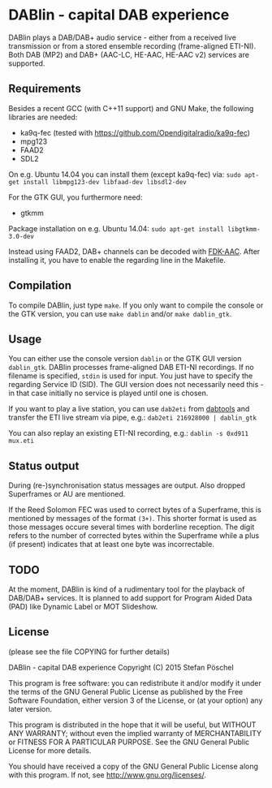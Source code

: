 DABlin - capital DAB experience
===============================

DABlin plays a DAB/DAB+ audio service - either from a received live
transmission or from a stored ensemble recording (frame-aligned ETI-NI).
Both DAB (MP2) and DAB+ (AAC-LC, HE-AAC, HE-AAC v2) services are
supported.


Requirements
------------
Besides a recent GCC (with C++11 support) and GNU Make, the following
libraries are needed:

* ka9q-fec (tested with https://github.com/Opendigitalradio/ka9q-fec)
* mpg123
* FAAD2
* SDL2

On e.g. Ubuntu 14.04 you can install them (except ka9q-fec) via:
	`sudo apt-get install libmpg123-dev libfaad-dev libsdl2-dev`


For the GTK GUI, you furthermore need:
* gtkmm

Package installation on e.g. Ubuntu 14.04:
	`sudo apt-get install libgtkmm-3.0-dev`


Instead using FAAD2, DAB+ channels can be decoded with [FDK-AAC](https://github.com/mstorsjo/fdk-aac).
After installing it, you have to enable the regarding line in the
Makefile.

Compilation
------------
To compile DABlin, just type `make`. If you only want to compile the
console or the GTK version, you can use `make dablin` and/or
`make dablin_gtk`.


Usage
-----

You can either use the console version `dablin` or the GTK GUI version
`dablin_gtk`.
DABlin processes frame-aligned DAB ETI-NI recordings. If no filename is
specified, `stdin` is used for input.
You just have to specify the regarding Service ID (SID). The GUI version
does not necessarily need this - in that case initially no service is
played until one is chosen.

If you want to play a live station, you can use `dab2eti` from [dabtools](https://github.com/linuxstb/dabtools)
and transfer the ETI live stream via pipe, e.g.:
	`dab2eti 216928000 | dablin_gtk`

You can also replay an existing ETI-NI recording, e.g.:
	`dablin -s 0xd911 mux.eti`


Status output
-------------
During (re-)synchronisation status messages are output. Also dropped
Superframes or AU are mentioned.

If the Reed Solomon FEC was used to correct bytes of a Superframe, this
is mentioned by messages of the format `(3+)`. This shorter format is
used as those messages occure several times with borderline reception.
The digit refers to the number of corrected bytes within the Superframe
while a plus (if present) indicates that at least one byte was
incorrectable.


TODO
----
At the moment, DABlin is kind of a rudimentary tool for the playback of
DAB/DAB+ services. It is planned to add support for Program Aided Data
(PAD) like Dynamic Label or MOT Slideshow.


License
-------
(please see the file COPYING for further details)

DABlin - capital DAB experience
Copyright (C) 2015 Stefan Pöschel

This program is free software: you can redistribute it and/or modify
it under the terms of the GNU General Public License as published by
the Free Software Foundation, either version 3 of the License, or
(at your option) any later version.

This program is distributed in the hope that it will be useful,
but WITHOUT ANY WARRANTY; without even the implied warranty of
MERCHANTABILITY or FITNESS FOR A PARTICULAR PURPOSE.  See the
GNU General Public License for more details.

You should have received a copy of the GNU General Public License
along with this program.  If not, see <http://www.gnu.org/licenses/>.
